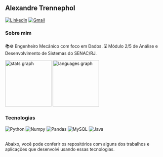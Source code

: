 <h2 align="left">Alexandre Trennephol</h2>

[![Linkedin](https://img.shields.io/badge/LinkedIn-0077B5?style=for-the-badge&logo=linkedin&logoColor=white
)](https://www.linkedin.com/in/alexandretrennephol/)
[![Gmail](https://img.shields.io/badge/Gmail-D14836?style=for-the-badge&logo=gmail&logoColor=white)](a.trenepol@gmail.com)

###

<h3 align="left">Sobre mim </h3>

###

📚⚙️ Engenheiro Mecânico com foco em Dados.
⌛ Módulo 2/5 de Análise e Desenvolvimento de Sistemas do SENAC/RJ.

<div>
  <img src="https://github-readme-stats.vercel.app/api?hide_title=false&hide_rank=false&show_icons=true&include_all_commits=true&count_private=true&disable_animations=false&theme=prussian&locale=en&hide_border=false&username=Tr4nnp0" height="150" alt="stats graph"  />
  <img src="https://github-readme-stats.vercel.app/api/top-langs?locale=en&hide_title=false&layout=compact&card_width=320&langs_count=5&theme=prussian&hide_border=false&username=tr4nnp0" height="150" alt="languages graph"  />
</div>



### Tecnologias 
<div style="display: inline_block">
            <img align="center" alt="Python" src="https://img.shields.io/badge/Python-3776AB?style=for-the-badge&logo=python&logoColor=white" />
            <img align="center" alt="Numpy" src="https://img.shields.io/badge/numpy-%23013243.svg?style=for-the-badge&logo=numpy&logoColor=white" />
            <img align="center" alt="Pandas" src="https://img.shields.io/badge/pandas-%23150458.svg?style=for-the-badge&logo=pandas&logoColor=white" />
            <img align="center" alt="MySQL" src="https://img.shields.io/badge/mysql-%2300f.svg?style=for-the-badge&logo=mysql&logoColor=white" />
            <img align="center" alt="Java" src="https://img.shields.io/badge/java-%23ED8B00.svg?style=for-the-badge&logo=openjdk&logoColor=white" />
</div><br/>

Abaixo, você pode conferir os repositórios com alguns dos trabalhos e aplicações que desenvolvi usando essas tecnologias.
